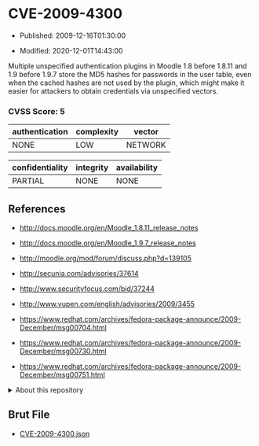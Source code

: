 # CVE-2009-4300

- Published: 2009-12-16T01:30:00

- Modified: 2020-12-01T14:43:00

Multiple unspecified authentication plugins in Moodle 1.8 before 1.8.11 and 1.9 before 1.9.7 store the MD5 hashes for passwords in the user table, even when the cached hashes are not used by the plugin, which might make it easier for attackers to obtain credentials via unspecified vectors.

### CVSS Score: **5**

| authentication | complexity | vector |
| --- | --- | --- |
| NONE | LOW | NETWORK |

| confidentiality | integrity | availability |
| --- | --- | --- |
| PARTIAL | NONE | NONE |

## References

* http://docs.moodle.org/en/Moodle_1.8.11_release_notes

* http://docs.moodle.org/en/Moodle_1.9.7_release_notes

* http://moodle.org/mod/forum/discuss.php?d=139105

* http://secunia.com/advisories/37614

* http://www.securityfocus.com/bid/37244

* http://www.vupen.com/english/advisories/2009/3455

* https://www.redhat.com/archives/fedora-package-announce/2009-December/msg00704.html

* https://www.redhat.com/archives/fedora-package-announce/2009-December/msg00730.html

* https://www.redhat.com/archives/fedora-package-announce/2009-December/msg00751.html

<details>
<summary>About this repository</summary> 

  This repository is part of the project [Live Hack CVE](https://github.com/Live-Hack-CVE). Main website can be found [www.live-hack.org](https://www.live-hack.org) 
  
  Made by [Sn0wAlice](https://github.com/Sn0wAlice) for the people that care about security and need to have a feed of the latest CVEs. Hope you enjoy it, don't forget to star the repo and follow me on [Twitter](https://twitter.com/Sn0wAlice) and [Github](https://github.com/Sn0wAlice). And that is my [personnal website](https://www.alice-snow.me/)

  - [Home Page](https://github.com/Live-Hack-CVE)
  - [Framework](https://github.com/Live-Hack-CVE/cve-framework)
  - [CVE database](https://github.com/Live-Hack-CVE/full_database)
  - [Changelog](https://github.com/Live-Hack-CVE/Changelog)
</details>

## Brut File

* [CVE-2009-4300.json](https://raw.githubusercontent.com/Live-Hack-CVE/full_database/main/cves/2009/CVE-2009-4300.json)

